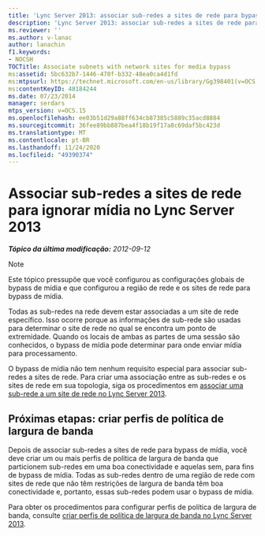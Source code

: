 ```yaml
---
title: 'Lync Server 2013: associar sub-redes a sites de rede para bypass de mídia'
description: 'Lync Server 2013: associar sub-redes a sites de rede para bypass de mídia.'
ms.reviewer: ''
ms.author: v-lanac
author: lanachin
f1.keywords:
- NOCSH
TOCTitle: Associate subnets with network sites for media bypass
ms:assetid: 5bc632b7-1446-470f-b332-48ea0ca4d1fd
ms:mtpsurl: https://technet.microsoft.com/en-us/library/Gg398401(v=OCS.15)
ms:contentKeyID: 48184244
ms.date: 07/23/2014
manager: serdars
mtps_version: v=OCS.15
ms.openlocfilehash: ee03b51d29a88ff634cb87385c5889c35acd8884
ms.sourcegitcommit: 36fee89bb887bea4f18b19f17a8c69daf5bc423d
ms.translationtype: MT
ms.contentlocale: pt-BR
ms.lasthandoff: 11/24/2020
ms.locfileid: "49390374"
---
```

# <a name="associate-subnets-with-network-sites-for-media-bypass-in-lync-server-2013"></a>Associar sub-redes a sites de rede para ignorar mídia no Lync Server 2013

<div data-xmlns="http://www.w3.org/1999/xhtml">

<div class="topic" data-xmlns="http://www.w3.org/1999/xhtml" data-msxsl="urn:schemas-microsoft-com:xslt" data-cs="https://msdn.microsoft.com/">

<div data-asp="https://msdn2.microsoft.com/asp">



</div>

<div id="mainSection">

<div id="mainBody">

<span> </span>

_**Tópico da última modificação:** 2012-09-12_

<div>


> [!NOTE]  
> Este tópico pressupõe que você configurou as configurações globais de bypass de mídia e que configurou a região de rede e os sites de rede para bypass de mídia.



</div>

Todas as sub-redes na rede devem estar associadas a um site de rede específico. Isso ocorre porque as informações de sub-rede são usadas para determinar o site de rede no qual se encontra um ponto de extremidade. Quando os locais de ambas as partes de uma sessão são conhecidos, o bypass de mídia pode determinar para onde enviar mídia para processamento.

O bypass de mídia não tem nenhum requisito especial para associar sub-redes a sites de rede. Para criar uma associação entre as sub-redes e os sites de rede em sua topologia, siga os procedimentos em [associar uma sub-rede a um site de rede no Lync Server 2013](lync-server-2013-associate-a-subnet-with-a-network-site.md).

<div>

## <a name="next-steps-create-bandwidth-policy-profiles"></a>Próximas etapas: criar perfis de política de largura de banda

Depois de associar sub-redes a sites de rede para bypass de mídia, você deve criar um ou mais perfis de política de largura de banda que particionem sub-redes em uma boa conectividade e aquelas sem, para fins de bypass de mídia. Todas as sub-redes dentro de uma região de rede com sites de rede que não têm restrições de largura de banda têm boa conectividade e, portanto, essas sub-redes podem usar o bypass de mídia.

Para obter os procedimentos para configurar perfis de política de largura de banda, consulte [criar perfis de política de largura de banda no Lync Server 2013](lync-server-2013-create-bandwidth-policy-profiles.md).

</div>

</div>

<span> </span>

</div>

</div>

</div>

